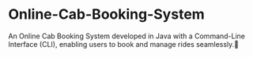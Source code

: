 # Online-Cab-Booking-System
An Online Cab Booking System developed in Java with a Command-Line Interface (CLI), enabling users to book and manage rides seamlessly.🚗
